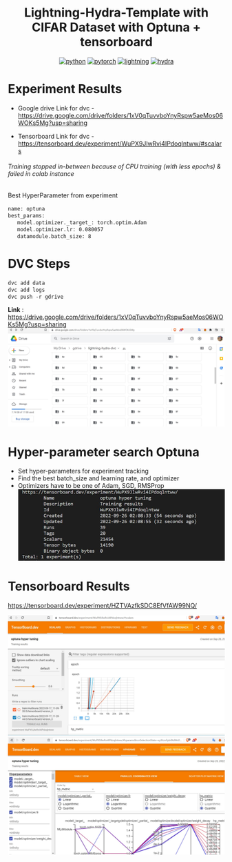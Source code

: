 <div align="center">

# Lightning-Hydra-Template with CIFAR Dataset with Optuna + tensorboard

[![python](https://img.shields.io/badge/-Python_3.7_%7C_3.8_%7C_3.9_%7C_3.10-blue?logo=python&logoColor=white)](https://github.com/pre-commit/pre-commit)
[![pytorch](https://img.shields.io/badge/PyTorch_1.8+-ee4c2c?logo=pytorch&logoColor=white)](https://pytorch.org/get-started/locally/)
[![lightning](https://img.shields.io/badge/-Lightning_1.6+-792ee5?logo=pytorchlightning&logoColor=white)](https://pytorchlightning.ai/)
[![hydra](https://img.shields.io/badge/Config-Hydra_1.2-89b8cd)](https://hydra.cc/)


<!-- <a href="https://www.python.org/"><img alt="Python" src="https://img.shields.io/badge/-Python 3.7+-blue?style=for-the-badge&logo=python&logoColor=white"></a> -->

<!-- <a href="https://pytorch.org/get-started/locally/"><img alt="PyTorch" src="https://img.shields.io/badge/-PyTorch 1.8+-ee4c2c?style=for-the-badge&logo=pytorch&logoColor=white"></a>
<a href="https://pytorchlightning.ai/"><img alt="Lightning" src="https://img.shields.io/badge/-Lightning 1.6+-792ee5?style=for-the-badge&logo=pytorchlightning&logoColor=white"></a>
<a href="https://hydra.cc/"><img alt="Config: hydra" src="https://img.shields.io/badge/config-hydra 1.2-89b8cd?style=for-the-badge&labelColor=gray"></a>
<a href="https://black.readthedocs.io/en/stable/"><img alt="Code style: black" src="https://img.shields.io/badge/code%20style-black-black.svg?style=for-the-badge&labelColor=gray"></a> -->
</div>

# Experiment Results

- Google drive Link for dvc - <https://drive.google.com/drive/folders/1xV0qTuvvboYnyRspw5aeMos06WOKs5Mg?usp=sharing>

- Tensorboard Link for dvc -  <https://tensorboard.dev/experiment/WuPX9JlwRvi4IPdoqlntww/#scalars>

###### *Training stopped in-between because of CPU training (with less epochs) & failed in colab instance*

Best HyperParameter from experiment

 ```
 name: optuna
 best_params:
    model.optimizer._target_: torch.optim.Adam
    model.optimizer.lr: 0.080057
    datamodule.batch_size: 8

  ```


# DVC Steps
```
dvc add data
dvc add logs
dvc push -r gdrive
```
**Link** : <https://drive.google.com/drive/folders/1xV0qTuvvboYnyRspw5aeMos06WOKs5Mg?usp=sharing>
![1](images/dvc_gcp.jpg)

# Hyper-parameter search Optuna
- Set hyper-parameters for experiment tracking
- Find the best batch_size and learning rate, and optimizer
- Optimizers have to be one of Adam, SGD, RMSProp
 ![1](images/experiment_dev.jpg)

# Tensorboard  Results

 <https://tensorboard.dev/experiment/HZTVAzfkSDC8EfVfAW99NQ/>

 ![1](images/tensor_board.jpg)
 ![2](images/tensor_2.jpg)
